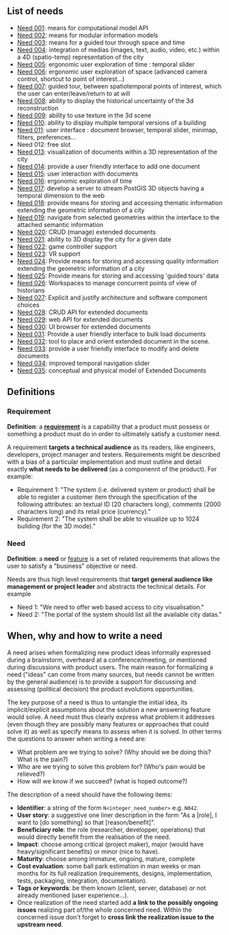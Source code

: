 ## List of needs
 * [Need 001](Need001.md): means for computational model API
 * [Need 002](Need002.md): means for modular information models
 * [Need 003](Need003.md): means for a guided tour through space and time
 * [Need 004](Need004.md): integration of medias (images, text, audio, video, etc.) within a 4D (spatio-temp) representation of the city
 * [Need 005](Need005.md): ergonomic user exploration of time : temporal slider
 * [Need 006](Need006.md): ergonomic user exploration of space (advanced camera control, shortcut to point of interest...)
 * [Need 007](Need007.md): guided tour, between spatiotemporal points of interest, which the user can enter/leave/return to at will
 * [Need 008](Need008.md): ability to display the historical uncertainty of the 3d reconstruction
 * [Need 009](Need009.md): ability to use texture in the 3d scene
 * [Need 010](Need010.md): ability to display multiple temporal versions of a building
 * [Need 011](Need011.md): user interface : document browser, temporal slider, minimap, filters, preferences...
 * Need 012: free slot 
 * [Need 013](Need013.md): visualization of documents within a 3D representation of the city
 * [Need 014](Need014.md): provide a user friendly interface to add one document
 * [Need 015](Need015.md): user interaction with documents
 * [Need 016](Need016.md): ergonomic exploration of time
 * [Need 017](Need017.md): develop a server to stream PostGIS 3D objects having a temporal dimension to the web
 * [Need 018](Need018.md): provide means for storing and accessing thematic information extending the geometric information of a city 
 * [Need 019](Need019.md): navigate from selected geometries within the interface to the attached semantic information
 * [Need 020](Need020.md): CRUD (manage) extended documents
 * [Need 021](Need021.md): ability to 3D display the city for a given date
 * [Need 022](Need022.md): game controller support
 * [Need 023](Need023.md): VR support
 * [Need 024](Need024.md): Provide means for storing and accessing quality information extending the geometric information of a city
 * [Need 025](Need025.md): Provide means for storing and accessing 'guided tours' data
 * [Need 026](Need026.md): Workspaces to manage concurrent points of view of historians
 * [Need 027](Need027.md): Explicit and justify architecture and software component choices
 * [Need 028](Need028.md): CRUD API for extended documents
 * [Need 029](Need029.md): web API for extended documents
 * [Need 030](Need030.md): UI browser for extended documents
 * [Need 031](Need031.md): Provide a user friendly interface to bulk load documents
 * [Need 032](Need032.md): tool to place and orient extended document in the scene.
 * [Need 033](Need033.md): provide a user friendly interface to modify and delete documents
 * [Need 034](Need034.md): improved temporal navigation slider
 * [Need 035](Need035.md): conceptual and physical model of Extended Documents
 
 
## Definitions
### Requirement
**Definition**: a **[requirement](http://pmblog.accompa.com/2009/07/13/features-vs-requirements-requirements-management-basics/)** is a capability that a product must possess or something a product must do in order to ultimately satisfy a customer need.

A requirement **targets a technical audience** as its readers, like engineers, developers, project manager and testers. Requirements might be described with a bias of a particular implementation and must outline and detail exactly **what needs to be delivered** (as a componennt of the product). For example:
 * Requirement 1: "The system (i.e. delivered system or product) shall be able to register a customer item through the specification of the following attributes: an textual ID (20 characters long), comments (2000 characters long) and its retail price (currency)."
 * Requirement 2: "The system shall be able to visualize up to 1024 building (for the 3D mode)." 

### Need 
**Definition**: a **need** or [feature](http://pmblog.accompa.com/2009/07/13/features-vs-requirements-requirements-management-basics/) is a set of related requirements that allows the user to satisfy a "business" objective or need.

Needs are thus high level requirements that **target general audience like management or project leader** and abstracts the technical details. For example
 * Need 1: "We need to offer web based access to city visualisation."
 * Need 2: "The portal of the system should list all the available city datas."
 
 ## When, why and how to write a need
A need arises when formalizing new product ideas informally expressed during a brainstorm, overheard at a conference/meeting, or mentioned during discussions with product users. The main reason for formalizing a need ("ideas" can come from many sources, but needs cannot be written by the general audience) is to provide a support for discussing and assessing (political decision) the product evolutions opportunities. 

The key purpose of a need is thus to untangle the initial idea, its implicit/explicit assumptions about the solution a new answering feature would solve. A need must thus clearly express what problem it addresses (even though they are possibly many features or approaches that could solve it) as well as specify means to assess when it is solved. In other terms the questions to answer when writing a need are:
 * What problem are we trying to solve? (Why should we be doing this? What is the pain?)
 * Who are we trying to solve this problem for? (Who's pain would be relieved?)
 * How will we know if we succeed? (what is hoped outcome?) 

The description of a need should have the following items:
 * **Identifier**: a string of the form `N<integer_need_number>` e.g. `N042`.
 * **User story**: a suggestive one liner description in the form "As a [role], I want to [do something] so that [reason/benefit]".
 * **Beneficiary role**: the role (researcher, developper, operations) that would directly benefit from the realisation of the need. 
 * **Impact**: choose among critical (project maker), major (would have heavy/significant benefits) or minor (nice to have).
 * **Maturity**: choose among immature, ongoing, mature, complete
 * **Cost evaluation**: some ball park estimation in man weeks or man months for its full realization (requirements, designs, implementation, tests, packaging, integration, documentation).
 * **Tags or keywords**: be them known (client, server, database) or not already mentioned (user experience...).
 * Once realization of the need started add **a link to the possibly ongoing issues** realizing part of/the whole concerned need. Within the concerned issue don't forget to **cross link the realization issue to the upstream need**.
